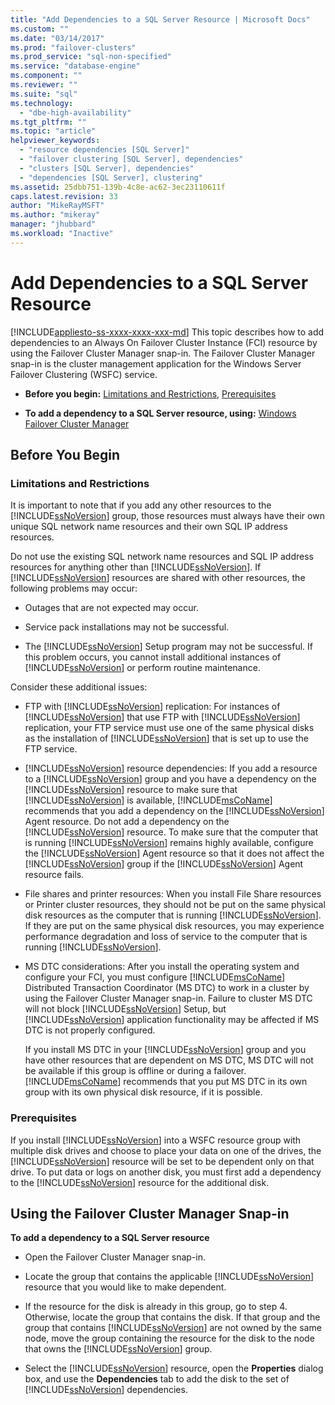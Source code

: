 ```yaml
---
title: "Add Dependencies to a SQL Server Resource | Microsoft Docs"
ms.custom: ""
ms.date: "03/14/2017"
ms.prod: "failover-clusters"
ms.prod_service: "sql-non-specified"
ms.service: "database-engine"
ms.component: ""
ms.reviewer: ""
ms.suite: "sql"
ms.technology: 
  - "dbe-high-availability"
ms.tgt_pltfrm: ""
ms.topic: "article"
helpviewer_keywords: 
  - "resource dependencies [SQL Server]"
  - "failover clustering [SQL Server], dependencies"
  - "clusters [SQL Server], dependencies"
  - "dependencies [SQL Server], clustering"
ms.assetid: 25dbb751-139b-4c8e-ac62-3ec23110611f
caps.latest.revision: 33
author: "MikeRayMSFT"
ms.author: "mikeray"
manager: "jhubbard"
ms.workload: "Inactive"
---
```

# Add Dependencies to a SQL Server Resource
[!INCLUDE[appliesto-ss-xxxx-xxxx-xxx-md](../../../includes/appliesto-ss-xxxx-xxxx-xxx-md.md)]
  This topic describes how to add dependencies to an Always On Failover Cluster Instance (FCI) resource by using the Failover Cluster Manager snap-in. The Failover Cluster Manager snap-in is the cluster management application for the Windows Server Failover Clustering (WSFC) service.  
  
-   **Before you begin:**  [Limitations and Restrictions](#Restrictions), [Prerequisites](#Prerequisites)  
  
-   **To add a dependency to a SQL Server resource, using:** [Windows Failover Cluster Manager](#WinClusManager)  
  
##  <a name="BeforeYouBegin"></a> Before You Begin  
  
###  <a name="Restrictions"></a> Limitations and Restrictions  
 It is important to note that if you add any other resources to the [!INCLUDE[ssNoVersion](../../../includes/ssnoversion-md.md)] group, those resources must always have their own unique SQL network name resources and their own SQL IP address resources.  
  
 Do not use the existing SQL network name resources and SQL IP address resources for anything other than [!INCLUDE[ssNoVersion](../../../includes/ssnoversion-md.md)]. If [!INCLUDE[ssNoVersion](../../../includes/ssnoversion-md.md)] resources are shared with other resources, the following problems may occur:  
  
-   Outages that are not expected may occur.  
  
-   Service pack installations may not be successful.  
  
-   The [!INCLUDE[ssNoVersion](../../../includes/ssnoversion-md.md)] Setup program may not be successful. If this problem occurs, you cannot install additional instances of [!INCLUDE[ssNoVersion](../../../includes/ssnoversion-md.md)] or perform routine maintenance.  
  
 Consider these additional issues:  
  
-   FTP with [!INCLUDE[ssNoVersion](../../../includes/ssnoversion-md.md)] replication: For instances of [!INCLUDE[ssNoVersion](../../../includes/ssnoversion-md.md)] that use FTP with [!INCLUDE[ssNoVersion](../../../includes/ssnoversion-md.md)] replication, your FTP service must use one of the same physical disks as the installation of [!INCLUDE[ssNoVersion](../../../includes/ssnoversion-md.md)] that is set up to use the FTP service.  
  
-   [!INCLUDE[ssNoVersion](../../../includes/ssnoversion-md.md)] resource dependencies: If you add a resource to a [!INCLUDE[ssNoVersion](../../../includes/ssnoversion-md.md)] group and you have a dependency on the [!INCLUDE[ssNoVersion](../../../includes/ssnoversion-md.md)] resource to make sure that [!INCLUDE[ssNoVersion](../../../includes/ssnoversion-md.md)] is available, [!INCLUDE[msCoName](../../../includes/msconame-md.md)] recommends that you add a dependency on the [!INCLUDE[ssNoVersion](../../../includes/ssnoversion-md.md)] Agent resource. Do not add a dependency on the [!INCLUDE[ssNoVersion](../../../includes/ssnoversion-md.md)] resource. To make sure that the computer that is running [!INCLUDE[ssNoVersion](../../../includes/ssnoversion-md.md)] remains highly available, configure the [!INCLUDE[ssNoVersion](../../../includes/ssnoversion-md.md)] Agent resource so that it does not affect the [!INCLUDE[ssNoVersion](../../../includes/ssnoversion-md.md)] group if the [!INCLUDE[ssNoVersion](../../../includes/ssnoversion-md.md)] Agent resource fails.  
  
-   File shares and printer resources: When you install File Share resources or Printer cluster resources, they should not be put on the same physical disk resources as the computer that is running [!INCLUDE[ssNoVersion](../../../includes/ssnoversion-md.md)]. If they are put on the same physical disk resources, you may experience performance degradation and loss of service to the computer that is running [!INCLUDE[ssNoVersion](../../../includes/ssnoversion-md.md)].  
  
-   MS DTC considerations: After you install the operating system and configure your FCI, you must configure [!INCLUDE[msCoName](../../../includes/msconame-md.md)] Distributed Transaction Coordinator (MS DTC) to work in a cluster by using the Failover Cluster Manager snap-in. Failure to cluster MS DTC will not block [!INCLUDE[ssNoVersion](../../../includes/ssnoversion-md.md)] Setup, but [!INCLUDE[ssNoVersion](../../../includes/ssnoversion-md.md)] application functionality may be affected if MS DTC is not properly configured.  
  
     If you install MS DTC in your [!INCLUDE[ssNoVersion](../../../includes/ssnoversion-md.md)] group and you have other resources that are dependent on MS DTC, MS DTC will not be available if this group is offline or during a failover. [!INCLUDE[msCoName](../../../includes/msconame-md.md)] recommends that you put MS DTC in its own group with its own physical disk resource, if it is possible.  
  
###  <a name="Prerequisites"></a> Prerequisites  
 If you install [!INCLUDE[ssNoVersion](../../../includes/ssnoversion-md.md)] into a WSFC resource group with multiple disk drives and choose to place your data on one of the drives, the [!INCLUDE[ssNoVersion](../../../includes/ssnoversion-md.md)] resource will be set to be dependent only on that drive. To put data or logs on another disk, you must first add a dependency to the [!INCLUDE[ssNoVersion](../../../includes/ssnoversion-md.md)] resource for the additional disk.  
  
##  <a name="WinClusManager"></a> Using the Failover Cluster Manager Snap-in  
 **To add a dependency to a SQL Server resource**  
  
-   Open the Failover Cluster Manager snap-in.  
  
-   Locate the group that contains the applicable [!INCLUDE[ssNoVersion](../../../includes/ssnoversion-md.md)] resource that you would like to make dependent.  
  
-   If the resource for the disk is already in this group, go to step 4. Otherwise, locate the group that contains the disk. If that group and the group that contains [!INCLUDE[ssNoVersion](../../../includes/ssnoversion-md.md)] are not owned by the same node, move the group containing the resource for the disk to the node that owns the [!INCLUDE[ssNoVersion](../../../includes/ssnoversion-md.md)] group.  
  
-   Select the [!INCLUDE[ssNoVersion](../../../includes/ssnoversion-md.md)] resource, open the **Properties** dialog box, and use the **Dependencies** tab to add the disk to the set of [!INCLUDE[ssNoVersion](../../../includes/ssnoversion-md.md)] dependencies.  
  
  
